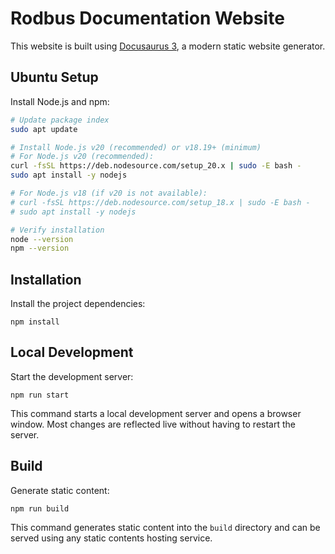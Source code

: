 # Rodbus Documentation Website

This website is built using [Docusaurus 3](https://docusaurus.io/), a modern static website generator.

## Ubuntu Setup

Install Node.js and npm:

```bash
# Update package index
sudo apt update

# Install Node.js v20 (recommended) or v18.19+ (minimum)
# For Node.js v20 (recommended):
curl -fsSL https://deb.nodesource.com/setup_20.x | sudo -E bash -
sudo apt install -y nodejs

# For Node.js v18 (if v20 is not available):
# curl -fsSL https://deb.nodesource.com/setup_18.x | sudo -E bash -
# sudo apt install -y nodejs

# Verify installation
node --version
npm --version

```

## Installation

Install the project dependencies:

```console
npm install
```

## Local Development

Start the development server:

```console
npm run start
```

This command starts a local development server and opens a browser window. Most changes are reflected live without having to restart the server.

## Build

Generate static content:

```console
npm run build
```

This command generates static content into the `build` directory and can be served using any static contents hosting service.